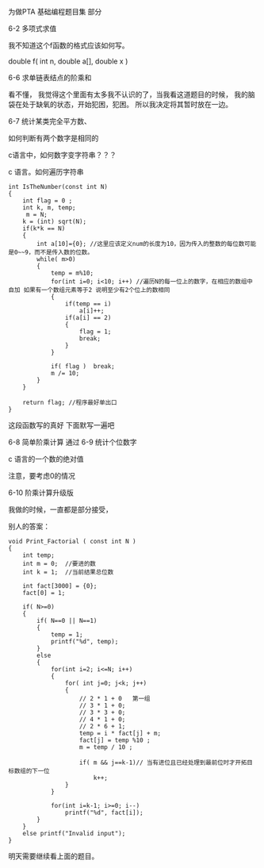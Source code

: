 为做PTA 基础编程题目集 部分

6-2 多项式求值

我不知道这个f函数的格式应该如何写。

double f( int n, double a[], double x )

6-6 求单链表结点的阶乘和

看不懂， 我觉得这个里面有太多我不认识的了，当我看这道题目的时候，
我的脑袋在处于缺氧的状态，开始犯困，犯困。
所以我决定将其暂时放在一边。

6-7 统计某类完全平方数、

如何判断有两个数字是相同的

c语言中，如何数字变字符串？？？

c 语言。如何遍历字符串

```
int IsTheNumber(const int N)
{
    int flag = 0 ;
    int k, m, temp;
     m = N; 
    k = (int) sqrt(N);
    if(k*k == N)
    {
        int a[10]={0}; //这里应该定义num的长度为10，因为传入的整数的每位数可能是0~~9，而不是传入数的位数。
        while( m>0)
        {
            temp = m%10; 
            for(int i=0; i<10; i++) //遍历N的每一位上的数字，在相应的数组中自加 如果有一个数组元素等于2 说明至少有2个位上的数相同
            {
                if(temp == i) 
                    a[i]++;
                if(a[i] == 2)
                {
                    flag = 1;
                    break;
                }
            }
            
            if( flag )  break;
            m /= 10;
        }
    }
    
    return flag; //程序最好单出口
}
```
这段函数写的真好
下面默写一遍吧

6-8 简单阶乘计算
通过
6-9 统计个位数字

c 语言的一个数的绝对值

注意，要考虑0的情况

6-10 阶乘计算升级版

我做的时候，一直都是部分接受，

别人的答案：
```
void Print_Factorial ( const int N )
{
    int temp;
    int m = 0;  //要进的数 
    int k = 1;  //当前结果总位数 
    
    int fact[3000] = {0};
    fact[0] = 1;
    
    if( N>=0)
    {
        if( N==0 || N==1)   
        {
            temp = 1;
            printf("%d", temp);
        }
        else 
        {
            for(int i=2; i<=N; i++)
            {
                for( int j=0; j<k; j++)
                {
                    // 2 * 1 + 0   第一组
                    // 3 * 1 + 0;
                    // 3 * 3 + 0;
                    // 4 * 1 + 0;
                    // 2 * 6 + 1;
                    temp = i * fact[j] + m;
                    fact[j] = temp %10 ; 
                    m = temp / 10 ;
                    
                    if( m && j==k-1)// 当有进位且已经处理到最前位时才开拓目标数组的下一位 
                        k++; 
                }
            }
                
            for(int i=k-1; i>=0; i--)   
                printf("%d", fact[i]);
        }
    }
    else printf("Invalid input");
}
```
明天需要继续看上面的题目。
